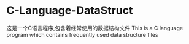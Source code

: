 # C-Language-DataStruct
这是一个C语言程序,包含着经常使用的数据结构文件
This is a C language program which contains frequently used data structure files
